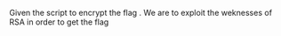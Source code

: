 Given the script to encrypt the flag . We are to exploit the weknesses of RSA in order to get the flag
